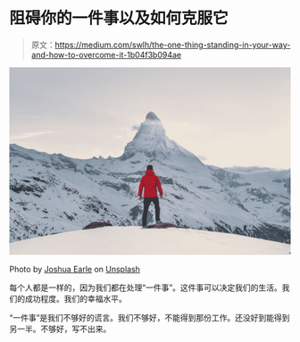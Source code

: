 # 阻碍你的一件事以及如何克服它

> 原文：<https://medium.com/swlh/the-one-thing-standing-in-your-way-and-how-to-overcome-it-1b04f3b094ae>

![](img/3f289d4c6a5ac46e6b5114eef4f725a4.png)

Photo by [Joshua Earle](https://unsplash.com/photos/-87JyMb9ZfU?utm_source=unsplash&utm_medium=referral&utm_content=creditCopyText) on [Unsplash](https://unsplash.com/search/photos/climbing?utm_source=unsplash&utm_medium=referral&utm_content=creditCopyText)

每个人都是一样的，因为我们都在处理“一件事”。这件事可以决定我们的生活。我们的成功程度。我们的幸福水平。

“一件事”是我们不够好的谎言。我们不够好，不能得到那份工作。还没好到能得到另一半。不够好，写不出来。